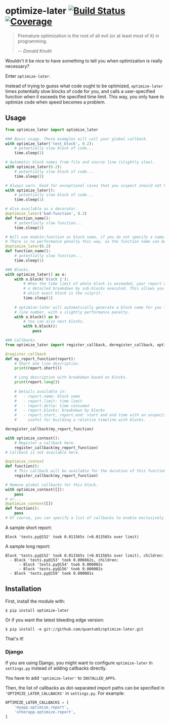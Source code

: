 # optimize-later [![Build Status](https://img.shields.io/travis/quantum5/optimize-later.svg)](https://travis-ci.org/quantum5/optimize-later) [![Coverage](https://img.shields.io/codecov/c/gh/quantum5/optimize-later.svg)](https://codecov.io/gh/quantum5/optimize-later)

> Premature optimization is the root of all evil (or at least most of it) in programming.
>
> -- <cite>Donald Knuth</cite>

Wouldn't it be nice to have something to tell you when optimization is really necessary?

Enter `optimize-later`.

Instead of trying to guess what code ought to be optimized, `optimize-later` times potentially
slow blocks of code for you, and calls a user-specified function when it exceeds the specified
time limit. This way, you only have to optimize code when speed becomes a problem.

## Usage

```python
from optimize_later import optimize_later

### Basic usage. These examples will call your global callback.
with optimize_later('test_block', 0.2):
    # potentially slow block of code...
    time.sleep(1)

# Automatic block names from file and source line (slightly slow).
with optimize_later(0.2):
    # potentially slow block of code...
    time.sleep(1)

# Always warn. Good for exceptional cases that you suspect should not happen.
with optimize_later():
    # potentially slow block of code...
    time.sleep(1)

# Also available as a decorator.
@optimize_later('bad-function', 0.2)
def function_name():
    # potentially slow function...
    time.sleep(1)

# Will use module:function as block name, if you do not specify a name.
# There is no performance penalty this way, as the function name can be easily detected.
@optimize_later(0.2)
def function_name():
    # potentially slow function...
    time.sleep(1)

### Blocks.
with optimize_later() as o:
    with o.block('block 1'):
        # When the time limit of whole block is exceeded, your report will contain
        # a detailed breakdown by sub-blocks executed. This allows you to pinpoint
        # which exact block is the culprit.
        time.sleep(1)
    
    # optimize-later will automatically generate a block name for you from file and
    # line number, with a slightly performance penalty.
    with o.block() as b:
        # You can also nest blocks.
        with b.block():
            pass

### Callbacks.
from optimize_later import register_callback, deregister_callback, optimize_context

@register_callback
def my_report_function(report):
    # Short one line description.
    print(report.short())

    # Long description with breakdown based on blocks.
    print(report.long())
    
    # Details available in:
    #   - report.name: block name
    #   - report.limit: time limit
    #   - report.delta: time consumed
    #   - report.blocks: breakdown by blocks
    #   - report.start, report.end: start and end time with an unspecified timer:
    #     useful for building a relative timeline with blocks.

deregister_callback(my_report_function)

with optimize_context():
    # Register a callback here.
    register_callback(my_report_function)
# Callback is not available here.

@optimize_context
def function():
    # This callback will be available for the duration of this function.
    register_callback(my_report_function)

# Remove global callbacks for this block.
with optimize_context([]):
    pass
# or...
@optimize_context([])
def function():
    pass
# Of course, you can specify a list of callbacks to enable exclusively as well.
```

A sample short report:

```Block 'tests.py@152' took 0.011565s (+0.011565s over limit)```

A sample long report:

```
Block 'tests.py@152' took 0.011565s (+0.011565s over limit), children:
  - Block 'tests.py@153' took 0.006662s, children:
      - Block 'tests.py@154' took 0.000002s
      - Block 'tests.py@156' took 0.000002s
  - Block 'tests.py@159' took 0.000001s
```

## Installation

First, install the module with:

```
$ pip install optimize-later
```

Or if you want the latest bleeding edge version:

```
$ pip install -e git://github.com/quantum5/optimize-later.git
```

That's it!

### Django

If you are using Django, you might want to configure `optimize-later` in `settings.py` instead of
adding callbacks directly.

You have to add `'optimize-later'` to `INSTALLED_APPS`.

Then, the list of callbacks as dot-separated import paths can be specified in `'OPTIMIZE_LATER_CALLBACKS'`
in `settings.py`. For example:

```python
OPTIMIZE_LATER_CALLBACKS = [
    'myapp.optimize.report',
    'otherapp.optimize.report',
]
```

